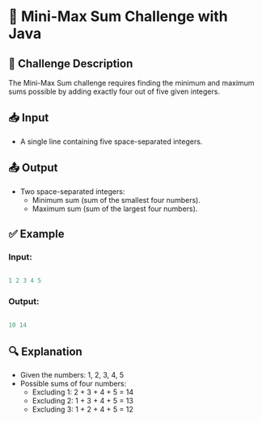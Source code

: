 # 📌 Mini-Max Sum Challenge with Java

## 📝 Challenge Description

The Mini-Max Sum challenge requires finding the minimum and maximum sums possible by adding exactly four out of five given integers.

## 📥 Input

* A single line containing five space-separated integers.

## 📤 Output

- Two space-separated integers:
  * Minimum sum (sum of the smallest four numbers).
  * Maximum sum (sum of the largest four numbers).

## ✅ Example

### Input:
``` java

1 2 3 4 5

```
### Output:
``` java

10 14

```
## 🔍 Explanation
- Given the numbers: 1, 2, 3, 4, 5
- Possible sums of four numbers:
  * Excluding 1: 2 + 3 + 4 + 5 = 14
  * Excluding 2: 1 + 3 + 4 + 5 = 13
  * Excluding 3: 1 + 2 + 4 + 5 = 12
